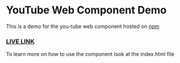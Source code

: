 # YouTube Web Component Demo

This is a demo for the you-tube web component hosted on [npm](https://www.npmjs.com/package/you-tube)

### [LIVE LINK](https://niklus.github.io/you-tube-demo/)

To learn more on how to use the component look at the index.html file
